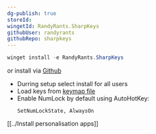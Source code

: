 ```yaml
---
dg-publish: true
storeId: 
wingetId: RandyRants.SharpKeys
githubUser: randyrants
githubRepo: sharpkeys
---
```


```powershell
winget install -e RandyRants.SharpKeys
```


or install via [Github](https://github.com/randyrants/sharpkeys/releases/latest)

- Durring setup select install for all users
- Load keys from [keymap file](configs/SharpKeys-keymaps.skl)
- Enable NumLock by default using AutoHotKey:
    ```ahk
    SetNumLockState, AlwaysOn
    ```


[[../Install personalisation apps]]